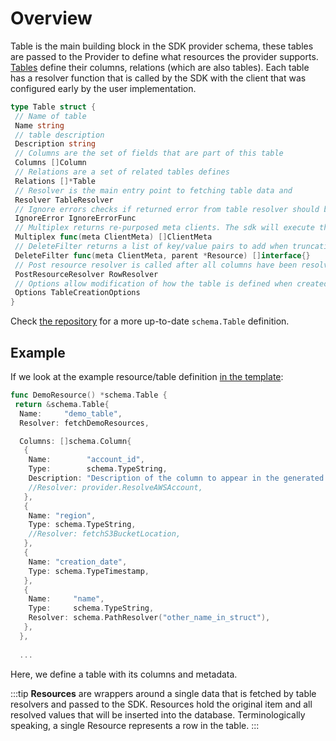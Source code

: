 # Overview

Table is the main building block in the SDK provider schema, these tables are passed to the Provider to define what resources the provider supports. [Tables](https://github.com/cloudquery/cq-provider-sdk/blob/main/provider/schema/table.go) define their columns, relations (which are also tables). Each table has a resolver function that is called by the SDK with the client that was configured early by the user implementation.

```go
type Table struct {
 // Name of table
 Name string
 // table description
 Description string
 // Columns are the set of fields that are part of this table
 Columns []Column
 // Relations are a set of related tables defines
 Relations []*Table
 // Resolver is the main entry point to fetching table data and
 Resolver TableResolver
 // Ignore errors checks if returned error from table resolver should be ignored.
 IgnoreError IgnoreErrorFunc
 // Multiplex returns re-purposed meta clients. The sdk will execute the table with each of them
 Multiplex func(meta ClientMeta) []ClientMeta
 // DeleteFilter returns a list of key/value pairs to add when truncating this table's data from the database.
 DeleteFilter func(meta ClientMeta, parent *Resource) []interface{}
 // Post resource resolver is called after all columns have been resolved, and before resource is inserted to database.
 PostResourceResolver RowResolver
 // Options allow modification of how the table is defined when created
 Options TableCreationOptions
}
```

Check [the repository](https://github.com/cloudquery/cq-provider-sdk/blob/main/provider/schema/table.go) for a more up-to-date `schema.Table` definition.

## Example

If we look at the example resource/table definition [in the template](https://github.com/cloudquery/cq-provider-template/blob/main/resources/demo_resource.go):

```go
func DemoResource() *schema.Table {
 return &schema.Table{
  Name:     "demo_table",
  Resolver: fetchDemoResources,

  Columns: []schema.Column{
   {
    Name:        "account_id",
    Type:        schema.TypeString,
    Description: "Description of the column to appear in the generated documentation",
    //Resolver: provider.ResolveAWSAccount,
   },
   {
    Name: "region",
    Type: schema.TypeString,
    //Resolver: fetchS3BucketLocation,
   },
   {
    Name: "creation_date",
    Type: schema.TypeTimestamp,
   },
   {
    Name:     "name",
    Type:     schema.TypeString,
    Resolver: schema.PathResolver("other_name_in_struct"),
   },
  },
  
  ...
```

Here, we define a table with its columns and metadata.

:::tip
**Resources** are wrappers around a single data that is fetched by table resolvers and passed to the SDK. Resources hold the original item and all resolved values that will be inserted into the database.
Terminologically speaking, a single Resource represents a row in the table.
:::
